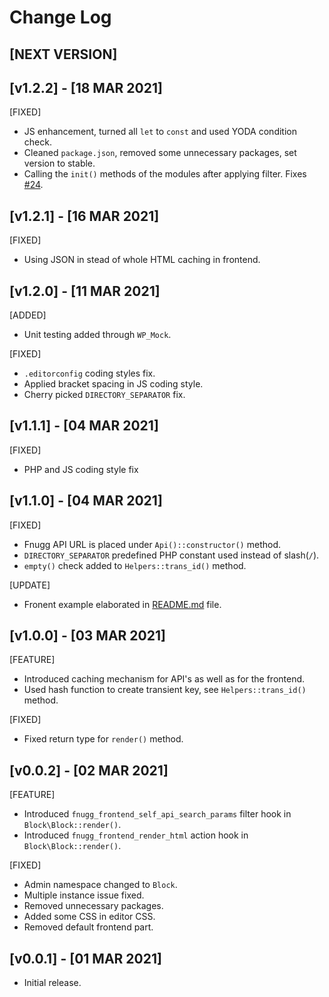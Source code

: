 # Change Log

## [NEXT VERSION]

## [v1.2.2] - [18 MAR 2021]

[FIXED]
- JS enhancement, turned all `let` to `const` and used YODA condition check.
- Cleaned `package.json`, removed some unnecessary packages, set version to stable.
- Calling the `init()` methods of the modules after applying filter. Fixes [#24](https://github.com/codemascot/fnugg/issues/24).

## [v1.2.1] - [16 MAR 2021]

[FIXED]
- Using JSON in stead of whole HTML caching in frontend.

## [v1.2.0] - [11 MAR 2021]

[ADDED]
- Unit testing added through `WP_Mock`.

[FIXED]
- `.editorconfig` coding styles fix.
- Applied bracket spacing in JS coding style.
- Cherry picked `DIRECTORY_SEPARATOR` fix.

## [v1.1.1] - [04 MAR 2021]

[FIXED]
- PHP and JS coding style fix

## [v1.1.0] - [04 MAR 2021]

[FIXED]
- Fnugg API URL is placed under `Api()::constructor()` method.
- `DIRECTORY_SEPARATOR` predefined PHP constant used instead of slash(`/`).
- `empty()` check added to `Helpers::trans_id()` method.

[UPDATE]
- Fronent example elaborated in [README.md](README.md) file.

## [v1.0.0] - [03 MAR 2021]

[FEATURE]
- Introduced caching mechanism for API's as well as for the frontend.
- Used hash function to create transient key, see `Helpers::trans_id()` method.

[FIXED]
- Fixed return type for `render()` method.

## [v0.0.2] - [02 MAR 2021]

[FEATURE]
- Introduced `fnugg_frontend_self_api_search_params` filter hook in `Block\Block::render()`.
- Introduced `fnugg_frontend_render_html` action hook in `Block\Block::render()`.

[FIXED]
- Admin namespace changed to `Block`.
- Multiple instance issue fixed.
- Removed unnecessary packages.
- Added some CSS in editor CSS.
- Removed default frontend part.

## [v0.0.1] - [01 MAR 2021]

- Initial release.
